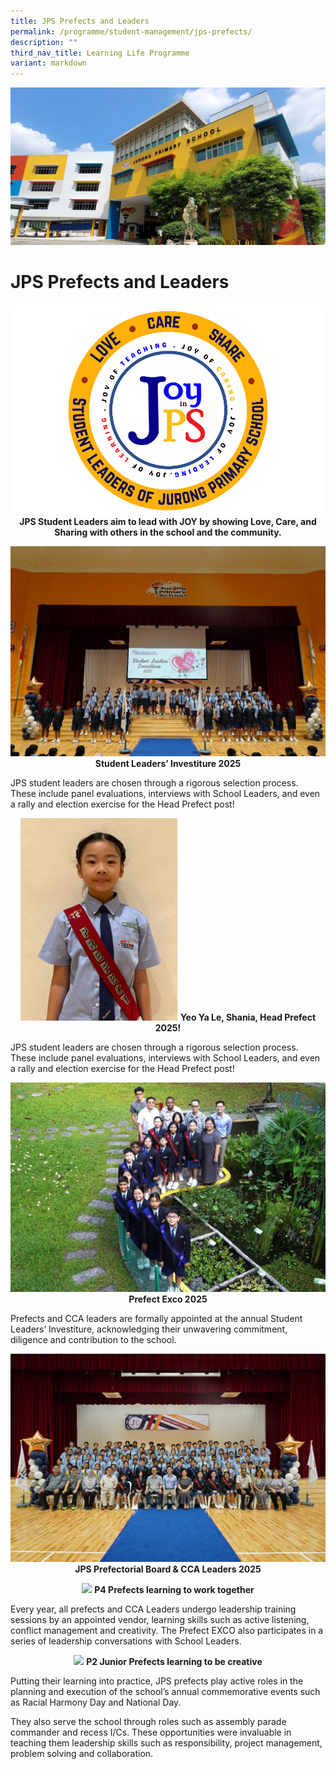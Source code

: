 ```yaml
---
title: JPS Prefects and Leaders
permalink: /programme/student-management/jps-prefects/
description: ""
third_nav_title: Learning Life Programme
variant: markdown
---
```

![](/images/JPS_School_Front_Banner.jpg)

# JPS Prefects and Leaders

<p style="text-align:center">
	<img src="/images/jps_crest.png">
	<b>JPS Student Leaders aim to lead with JOY by showing Love, Care, and Sharing with others in the school and the community.</b></p>


<p style="text-align:center">
<img src="/images/Student_Leaders_Investiture_2025.jpg">
	<b>Student Leaders’ Investiture 2025</b></p>

JPS student leaders are chosen through a rigorous selection process. These include panel evaluations, interviews with School Leaders, and even a rally and election exercise for the Head Prefect post!

<p style="text-align:center">
<img src="/images/Yeo_Ya_Le__Shania__Head_Prefect_2025.png" style="width:50%">
<b>Yeo Ya Le, Shania, Head Prefect 2025!</b></p>

JPS student leaders are chosen through a rigorous selection process. These include panel evaluations, interviews with School Leaders, and even a rally and election exercise for the Head Prefect post! 


<p style="text-align:center">
<img src="/images/JPS_PREFECT_EXCO_2025.jpg">
	<b>Prefect Exco 2025</b></p>

Prefects and CCA leaders are formally appointed at the annual Student Leaders’ Investiture, acknowledging their unwavering commitment, diligence and contribution to the school. 



<p style="text-align:center">
<img src="/images/JPS_cca_leaders.jpg">
	<b>
JPS Prefectorial Board &amp; CCA Leaders 2025 
 </b></p>
 

<p style="text-align:center">
<img src="/images/P4Prefects.jpg" style="width:50%">
<b>P4 Prefects learning to work together</b></p>

Every year, all prefects and CCA Leaders undergo leadership training sessions by an appointed vendor, learning skills such as active listening, conflict management and creativity. The Prefect EXCO also participates in a series of leadership conversations with School Leaders.

<p style="text-align:center">
<img src="/images/P2.jpg" style="width:50%">
<b>P2 Junior Prefects learning to be creative</b></p>


Putting their learning into practice, JPS prefects play active roles in the planning and execution of the school’s annual commemorative events such as Racial Harmony Day and National Day.


They also serve the school through roles such as assembly parade commander and recess I/Cs. These opportunities were invaluable in teaching them leadership skills such as responsibility, project management, problem solving and collaboration.